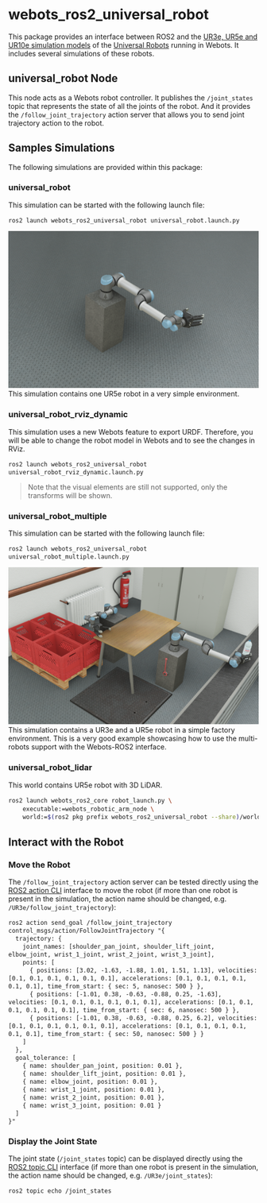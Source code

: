# webots_ros2_universal_robot

This package provides an interface between ROS2 and the [UR3e, UR5e and UR10e simulation models](https://cyberbotics.com/doc/guide/ure) of the [Universal Robots](https://www.universal-robots.com) running in Webots.
It includes several simulations of these robots.

## universal_robot Node

This node acts as a Webots robot controller.
It publishes the `/joint_states` topic that represents the state of all the joints of the robot.
And it provides the `/follow_joint_trajectory` action server that allows you to send joint trajectory action to the robot.

## Samples Simulations

The following simulations are provided within this package:

### universal_robot

This simulation can be started with the following launch file:
```
ros2 launch webots_ros2_universal_robot universal_robot.launch.py
```

![Universal Robot Image](./assets/universal_robot.png)
This simulation contains one UR5e robot in a very simple environment.

### universal_robot_rviz_dynamic

This simulation uses a new Webots feature to export URDF.
Therefore, you will be able to change the robot model in Webots and to see the changes in RViz.

```
ros2 launch webots_ros2_universal_robot universal_robot_rviz_dynamic.launch.py
```

> Note that the visual elements are still not supported, only the transforms will be shown.

### universal_robot_multiple

This simulation can be started with the following launch file:
```
ros2 launch webots_ros2_universal_robot universal_robot_multiple.launch.py
```

![Multiple Universal Robots](./assets/universal_robot_multiple.png)
This simulation contains a UR3e and a UR5e robot in a simple factory environment.
This is a very good example showcasing how to use the multi-robots support with the Webots-ROS2 interface.


### universal_robot_lidar

This world contains UR5e robot with 3D LiDAR.

```bash
ros2 launch webots_ros2_core robot_launch.py \
    executable:=webots_robotic_arm_node \
    world:=$(ros2 pkg prefix webots_ros2_universal_robot --share)/worlds/universal_robot_lidar.wbt
```

## Interact with the Robot
### Move the Robot
The `/follow_joint_trajectory` action server can be tested directly using the [ROS2 action CLI](https://index.ros.org/doc/ros2/Tutorials/Introspection-with-command-line-tools) interface to move the robot (if more than one robot is present in the simulation, the action name should be changed, e.g. `/UR3e/follow_joint_trajectory`):
```
ros2 action send_goal /follow_joint_trajectory control_msgs/action/FollowJointTrajectory "{
  trajectory: {
    joint_names: [shoulder_pan_joint, shoulder_lift_joint, elbow_joint, wrist_1_joint, wrist_2_joint, wrist_3_joint],
    points: [
      { positions: [3.02, -1.63, -1.88, 1.01, 1.51, 1.13], velocities: [0.1, 0.1, 0.1, 0.1, 0.1, 0.1], accelerations: [0.1, 0.1, 0.1, 0.1, 0.1, 0.1], time_from_start: { sec: 5, nanosec: 500 } },
      { positions: [-1.01, 0.38, -0.63, -0.88, 0.25, -1.63], velocities: [0.1, 0.1, 0.1, 0.1, 0.1, 0.1], accelerations: [0.1, 0.1, 0.1, 0.1, 0.1, 0.1], time_from_start: { sec: 6, nanosec: 500 } },
      { positions: [-1.01, 0.38, -0.63, -0.88, 0.25, 6.2], velocities: [0.1, 0.1, 0.1, 0.1, 0.1, 0.1], accelerations: [0.1, 0.1, 0.1, 0.1, 0.1, 0.1], time_from_start: { sec: 50, nanosec: 500 } }
    ]
  },
  goal_tolerance: [
    { name: shoulder_pan_joint, position: 0.01 },
    { name: shoulder_lift_joint, position: 0.01 },
    { name: elbow_joint, position: 0.01 },
    { name: wrist_1_joint, position: 0.01 },
    { name: wrist_2_joint, position: 0.01 },
    { name: wrist_3_joint, position: 0.01 }
  ]
}"
```

### Display the Joint State
The joint state (`/joint_states` topic) can be displayed directly using the [ROS2 topic CLI](https://index.ros.org/doc/ros2/Tutorials/Introspection-with-command-line-tools) interface (if more than one robot is present in the simulation, the action name should be changed, e.g. `/UR3e/joint_states`):
```
ros2 topic echo /joint_states
```